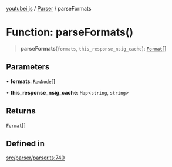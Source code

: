 [youtubei.js](../../../README.md) / [Parser](../README.md) / parseFormats

# Function: parseFormats()

> **parseFormats**(`formats`, `this_response_nsig_cache`): [`Format`](../../Misc/classes/Format.md)[]

## Parameters

• **formats**: [`RawNode`](../../APIResponseTypes/type-aliases/RawNode.md)[]

• **this\_response\_nsig\_cache**: `Map`\<`string`, `string`\>

## Returns

[`Format`](../../Misc/classes/Format.md)[]

## Defined in

[src/parser/parser.ts:740](https://github.com/LuanRT/YouTube.js/blob/fc5571629eca037af7de03f4b903da6add1f300b/src/parser/parser.ts#L740)
